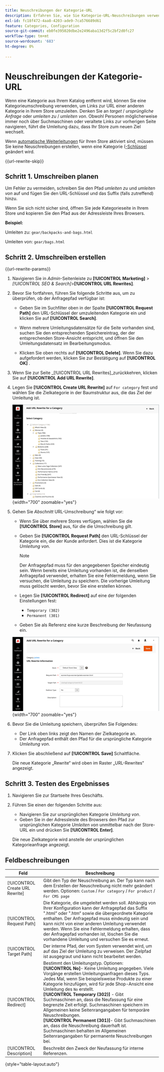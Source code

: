 ```yaml
---
title: Neuschreibungen der Kategorie-URL
description: Erfahren Sie, wie Sie Kategorie-URL-Neuschreibungen verwenden, um Links zur URL einer anderen Kategorie in Ihrem Commerce Store umzuleiten.
exl-id: fc18f472-4aa8-4203-ade9-7ca576689d61
feature: Categories, Configuration
source-git-commit: eb0fe395020dbe2e2496aba13d2f5c2bf2d0fc27
workflow-type: tm+mt
source-wordcount: '683'
ht-degree: 0%

---
```


# Neuschreibungen der Kategorie-URL

Wenn eine Kategorie aus Ihrem Katalog entfernt wird, können Sie eine Kategorieumschreibung verwenden, um Links zur URL einer anderen Kategorie in Ihrem Store umzuleiten. Denken Sie an _target_ / _ursprüngliche Anfrage_ oder _umleiten zu_ / _umleiten von_. Obwohl Personen möglicherweise immer noch über Suchmaschinen oder veraltete Links zur vorherigen Seite navigieren, führt die Umleitung dazu, dass Ihr Store zum neuen Ziel wechselt.

Wenn [automatische Weiterleitungen](url-redirect-product-automatic.md) für Ihren Store aktiviert sind, müssen Sie keine Neuschreibungen erstellen, wenn eine Kategorie ([-Schlüssel](../catalog/catalog-urls.md) geändert wird.

{{url-rewrite-skip}}

## Schritt 1. Umschreiben planen

Um Fehler zu vermeiden, schreiben Sie den Pfad _umleiten zu_ und _umleiten von_ auf und fügen Sie den URL-Schlüssel und das Suffix (falls zutreffend) hinzu.

Wenn Sie sich nicht sicher sind, öffnen Sie jede Kategorieseite in Ihrem Store und kopieren Sie den Pfad aus der Adressleiste Ihres Browsers.

**Beispiel:**

Umleiten zu: `gear/backpacks-and-bags.html`

Umleiten von: `gear/bags.html`

## Schritt 2. Umschreiben erstellen

{{url-rewrite-params}}

1. Navigieren Sie in _Admin_-Seitenleiste zu **[!UICONTROL Marketing]** > _[!UICONTROL SEO & Search]_>**[!UICONTROL URL Rewrites]**.

1. Bevor Sie fortfahren, führen Sie folgende Schritte aus, um zu überprüfen, ob der Anfragepfad verfügbar ist:

   - Geben Sie im Suchfilter oben in der Spalte **[!UICONTROL Request Path]** den URL-Schlüssel der umzuleitenden Kategorie ein und klicken Sie auf **[!UICONTROL Search]**.

   - Wenn mehrere Umleitungsdatensätze für die Seite vorhanden sind, suchen Sie den entsprechenden Speichereintrag, der der entsprechenden Store-Ansicht entspricht, und öffnen Sie den Umleitungsdatensatz im Bearbeitungsmodus.

   - Klicken Sie oben rechts auf **[!UICONTROL Delete]**. Wenn Sie dazu aufgefordert werden, klicken Sie zur Bestätigung auf **[!UICONTROL OK]** .

1. Wenn Sie zur Seite _[!UICONTROL URL Rewrites]_zurückkehren, klicken Sie auf **[!UICONTROL Add URL Rewrite]**.

1. Legen Sie **[!UICONTROL Create URL Rewrite]** auf `For category` fest und wählen Sie die Zielkategorie in der Baumstruktur aus, die das Ziel der Umleitung ist.

   ![URL-Umschreibung - Kategorie wählen](./assets/url-rewrite-category-choose.png){width="700" zoomable="yes"}

1. Gehen Sie _Abschnitt_ URL-Umschreibung“ wie folgt vor:

   - Wenn Sie über mehrere Stores verfügen, wählen Sie die **[!UICONTROL Store]** aus, für die die Umschreibung gilt.

   - Geben Sie **[!UICONTROL Request Path]** den URL-Schlüssel der Kategorie ein, die der Kunde anfordert. Dies ist die Kategorie _Umleitung von_.

     >[!NOTE]
     >
     >Der Anfragepfad muss für den angegebenen Speicher eindeutig sein. Wenn bereits eine Umleitung vorhanden ist, die denselben Anfragepfad verwendet, erhalten Sie eine Fehlermeldung, wenn Sie versuchen, die Umleitung zu speichern. Die vorherige Umleitung muss gelöscht werden, bevor Sie eine erstellen können.

   - Legen Sie **[!UICONTROL Redirect]** auf eine der folgenden Einstellungen fest:

      - `Temporary (302)`
      - `Permanent (301)`

   - Geben Sie als Referenz eine kurze Beschreibung der Neufassung ein.

   ![URL-Umschreibung für Kategorie hinzufügen](./assets/url-rewrite-for-category.png){width="700" zoomable="yes"}

1. Bevor Sie die Umleitung speichern, überprüfen Sie Folgendes:

   - Der Link oben links zeigt den Namen der Zielkategorie an.
   - Der Anfragepfad enthält den Pfad für die ursprüngliche Kategorie _Umleitung von_.

1. Klicken Sie abschließend auf **[!UICONTROL Save]** Schaltfläche.

   Die neue Kategorie „Rewrite“ wird oben im Raster „URL-Rewrites“ angezeigt.

## Schritt 3. Testen des Ergebnisses

1. Navigieren Sie zur Startseite Ihres Geschäfts.

1. Führen Sie einen der folgenden Schritte aus:

   - Navigieren Sie zur ursprünglichen Kategorie _Umleitung von_.
   - Geben Sie in der Adressleiste des Browsers den Pfad zur ursprünglichen Kategorie _Umleiten von_ unmittelbar nach der Store-URL ein und drücken Sie **[!UICONTROL Enter]**.

   Die neue Zielkategorie wird anstelle der ursprünglichen Kategorieanfrage angezeigt.

## Feldbeschreibungen

| Feld | Beschreibung |
|--- |--- |
| [!UICONTROL Create URL Rewrite] | Gibt den Typ der Neuschreibung an. Der Typ kann nach dem Erstellen der Neuschreibung nicht mehr geändert werden. Optionen: `Custom` / `For category` / `For product` / `For CMS page` |
| [!UICONTROL Request Path] | Die Kategorie, die umgeleitet werden soll. Abhängig von Ihrer Konfiguration kann der Anfragepfad das Suffix &quot;.html“ oder &quot;.htm“ sowie die übergeordnete Kategorie enthalten. Der Anfragepfad muss eindeutig sein und kann nicht von einer anderen Umleitung verwendet werden. Wenn Sie eine Fehlermeldung erhalten, dass der Anfragepfad vorhanden ist, löschen Sie die vorhandene Umleitung und versuchen Sie es erneut. |
| [!UICONTROL Target Path] | Der interne Pfad, der vom System verwendet wird, um auf das Ziel der Umleitung zu verweisen. Der Zielpfad ist ausgegraut und kann nicht bearbeitet werden. |
| [!UICONTROL Redirect] | Bestimmt den Umleitungstyp. Optionen: <br/>**[!UICONTROL No]**- Keine Umleitung angegeben. Viele Vorgänge erstellen Umleitungsanfragen dieses Typs. Jedes Mal, wenn Sie beispielsweise Produkte zu einer Kategorie hinzufügen, wird für jede Shop-Ansicht eine Umleitung des `No` erstellt.<br/>**[!UICONTROL Temporary (302)]** - Gibt Suchmaschinen an, dass die Neufassung für eine begrenzte Zeit erfolgt. Suchmaschinen speichern im Allgemeinen keine Seitenrangangaben für temporäre Neuschreibungen. <br/>**[!UICONTROL Permanent (301)]**- Gibt Suchmaschinen an, dass die Neuschreibung dauerhaft ist. Suchmaschinen behalten im Allgemeinen Seitenrangangaben für permanente Neuschreibungen bei. |
| [!UICONTROL Description] | Beschreibt den Zweck der Neufassung für interne Referenzen. |

{style="table-layout:auto"}
